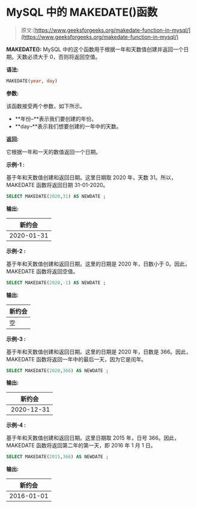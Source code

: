 # MySQL 中的 MAKEDATE()函数

> 原文:[https://www.geeksforgeeks.org/makedate-function-in-mysql/](https://www.geeksforgeeks.org/makedate-function-in-mysql/)

**MAKEDATE():**
MySQL 中的这个函数用于根据一年和天数值创建并返回一个日期。天数必须大于 0，否则将返回空值。

**语法:**

```sql
MAKEDATE(year, day)
```

**参数:**

该函数接受两个参数，如下所示。

*   **年份–**表示我们要创建的年份。
*   **day–**表示我们想要创建的一年中的天数。

**返回:**

它根据一年和一天的数值返回一个日期。

**示例-1 :**

基于年和天数值创建和返回日期。这里日期取 2020 年，天数 31。所以，MAKEDATE 函数将返回日期 31-01-2020。

```sql
SELECT MAKEDATE(2020,31) AS NEWDATE ;
```

**输出:**

| 新约会 |
| --- |
| 2020-01-31 |

**示例-2 :**

基于年和天数值创建和返回日期。这里的日期是 2020 年，日数小于 0。因此，MAKEDATE 函数将返回空值。

```sql
SELECT MAKEDATE(2020,-1) AS NEWDATE ;
```

**输出:**

| 新约会 |
| --- |
| 空 |

**示例-3 :**

基于年和天数值创建和返回日期。这里的日期是 2020 年，日数是 366。因此，MAKEDATE 函数将返回一年中的最后一天，因为它是闰年。

```sql
SELECT MAKEDATE(2020,366) AS NEWDATE ;
```

**输出:**

| 新约会 |
| --- |
|  2020-12-31 |

**示例-4 :**

基于年和天数值创建和返回日期。这里日期取 2015 年，日号 366。因此，MAKEDATE 函数将返回第二年的第一天，即 2016 年 1 月 1 日。

```sql
SELECT MAKEDATE(2015,366) AS NEWDATE ;
```

**输出:**

| 新约会 |
| --- |
| 2016-01-01 |